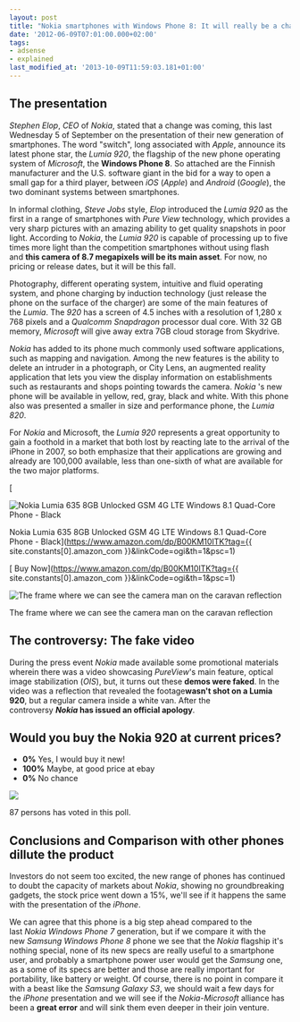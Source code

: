 ```yaml
---
layout: post
title: "Nokia smartphones with Windows Phone 8: It will really be a change or a step close to the edge?"
date: '2012-06-09T07:01:00.000+02:00'
tags:
- adsense
- explained
last_modified_at: '2013-10-09T11:59:03.181+01:00'
---
```


The presentation
----------------

*Stephen Elop*, *CEO* of *Nokia*, stated that a change was coming, this last Wednesday 5 of September on the presentation of their new generation of smartphones. The word "switch", long associated with *Apple*, announce its latest phone star, the *Lumia 920*, the flagship of the new phone operating system of *Microsoft*, the **Windows Phone 8**. So attached are the Finnish manufacturer and the U.S. software giant in the bid for a way to open a small gap for a third player, between *iOS* (*Apple*) and *Android* (*Google*), the two dominant systems between smartphones.

In informal clothing, *Steve Jobs* style, *Elop* introduced the *Lumia 920* as the first in a range of smartphones with *Pure View* technology, which provides a very sharp pictures with an amazing ability to get quality snapshots in poor light. According to *Nokia*, the *Lumia 920* is capable of processing up to five times more light than the competition smartphones without using flash and **this camera of 8.7 megapixels will be its main asset**. For now, no pricing or release dates, but it will be this fall.

Photography, different operating system, intuitive and fluid operating system, and phone charging by induction technology (just release the phone on the surface of the charger) are some of the main features of the *Lumia*. The *920* has a screen of 4.5 inches with a resolution of 1,280 x 768 pixels and a *Qualcomm Snapdragon* processor dual core. With 32 GB memory, *Microsoft* will give away extra 7GB cloud storage from Skydrive.

*Nokia* has added to its phone much commonly used software applications, such as mapping and navigation. Among the new features is the ability to delete an intruder in a photograph, or City Lens, an augmented reality application that lets you view the display information on establishments such as restaurants and shops pointing towards the camera. *Nokia* 's new phone will be available in yellow, red, gray, black and white. With this phone also was presented a smaller in size and performance phone, the *Lumia 820*.

For *Nokia* and Microsoft, the *Lumia 920* represents a great opportunity to gain a foothold in a market that both lost by reacting late to the arrival of the iPhone in 2007, so both emphasize that their applications are growing and already are 100,000 available, less than one-sixth of what are available for the two major platforms.

[

![Nokia Lumia 635 8GB Unlocked GSM 4G LTE Windows 8.1 Quad-Core Phone - Black](https://m.media-amazon.com/images/I/4184wfU4i3L._SL500_.jpg)

Nokia Lumia 635 8GB Unlocked GSM 4G LTE Windows 8.1 Quad-Core Phone - Black](https://www.amazon.com/dp/B00KM10ITK?tag={{ site.constants[0].amazon_com }}&linkCode=ogi&th=1&psc=1)

[ Buy Now](https://www.amazon.com/dp/B00KM10ITK?tag={{ site.constants[0].amazon_com }}&linkCode=ogi&th=1&psc=1)

![The frame where we can see the camera man on the caravan reflection](https://usercontent2.hubstatic.com/7123905_f496.jpg "The frame where we can see the camera man on the caravan reflection")

The frame where we can see the camera man on the caravan reflection

The controversy: The fake video
-------------------------------

During the press event *Nokia* made available some promotional materials wherein there was a video showcasing *PureView*'s main feature, optical image stabilization (*OIS*), but, it turns out these **demos were faked**. In the video was a reflection that revealed the footage**wasn't shot on a Lumia 920**, but a regular camera inside a white van. After the controversy ***Nokia* has issued an official apology**.

Would you buy the Nokia 920 at current prices?
----------------------------------------------

- **0%** Yes, I would buy it new!
- **100%** Maybe, at good price at ebay
- **0%** No chance

![](http://chart.apis.google.com/chart?chs=300x125&cht=p3&chco=6EA6AF&chd=t:100&chl=100%)

87 persons has voted in this poll.

Conclusions and Comparison with other phones dillute the product
----------------------------------------------------------------

Investors do not seem too excited, the new range of phones has continued to doubt the capacity of markets about *Nokia*, showing no groundbreaking gadgets, the stock price went down a 15%, we'll see if it happens the same with the presentation of the *iPhone*.

We can agree that this phone is a big step ahead compared to the last *Nokia Windows Phone 7* generation, but if we compare it with the new *Samsung Windows Phone 8* phone we see that the *Nokia* flagship it's nothing special, none of its new specs are really useful to a smartphone user, and probably a smartphone power user would get the *Samsung* one, as a some of its specs are better and those are really important for portability, like battery or weight. Of course, there is no point in compare it with a beast like the *Samsung Galaxy S3*, we should wait a few days for the *iPhone* presentation and we will see if the *Nokia-Microsoft* alliance has been a **great error** and will sink them even deeper in their join venture.
